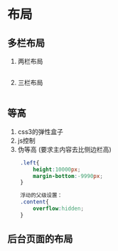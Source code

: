 # 布局

## 多栏布局

1. 两栏布局

   ```css
   
   ```

   

2. 三栏布局

   ```css
   
   ```

   

## 等高 

1. css3的弹性盒子
2. js控制
3. 伪等高  (要求主内容去比侧边栏高)

```css
    .left{
        height:10000px;
        margin-bottom:-9990px;
    }

    浮动的父级设置：
    .content{
        overflow:hidden;
    }
```


## 后台页面的布局

 